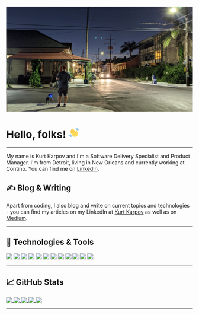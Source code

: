 [![header](images/header-01.jpg)](https://www.kurtkarpov.com/)

# Hello, folks! <img src= images/wave-hello.gif width="30px">
---

My name is Kurt Karpov and I'm a Software Delivery Specialist and Product Manager. I'm from Detroit, living in New Orleans and currently working at Contino. You can find me on [LinkedIn](https://www.linkedin.com/in/kurtkarpov/).

## &#x270d; Blog & Writing

Apart from coding, I also blog and write on current topics and technologies - you can find my articles on my LinkedIn at [Kurt Karpov](https://linkedin.com/in/kurtkarpov/) as well as on [Medium](https://medium.com/@kurtskarpov).

---
## 🔧 Technologies & Tools
![](https://img.shields.io/badge/Tools-Docker-informational?style=flat&logo=docker&logoColor=white&color=2bbc8a)
![](https://img.shields.io/badge/Tools-Hugo-informational?style=flat&logo=hugo&logoColor=white&color=2bbc8a)
![](https://img.shields.io/badge/Skills-Agile-informational?style=flat&logo=agile&logoColor=white&color=2bbc8a)
![](https://img.shields.io/badge/Skills-Scrum-informational?style=flat&logo=agile&logoColor=white&color=2bbc8a)
![](https://img.shields.io/badge/Skills-SAFe-informational?style=flat&logo=agile&logoColor=white&color=2bbc8a)
![](https://img.shields.io/badge/Management-Product-informational?style=flat&logo=product&logoColor=white&color=2bbc8a)
![](https://img.shields.io/badge/Management-Program-informational?style=flat&logo=product&logoColor=white&color=2bbc8a)
![](https://img.shields.io/badge/Management-Project-informational?style=flat&logo=product&logoColor=white&color=2bbc8a)
![](https://img.shields.io/badge/Op_Models-Cloud_Adoption-informational?style=flat&logo=amazon&logoColor=white&color=2bbc8a)
![](https://img.shields.io/badge/Op_Models-SRE-informational?style=flat&logo=google&logoColor=white&color=2bbc8a)
![](https://img.shields.io/badge/Knowledge_Area-Security-informational?style=flat&logo=adblock&logoColor=white&color=2bbc8a)
![](https://img.shields.io/badge/Knowledge_Area-FinOps-informational?style=flat&logo=bitcoin&logoColor=white&color=2bbc8a)

---
## &#x1f4c8; GitHub Stats

<a href="https://github.com/karpovks/karpovks">
  <img align="center" src="https://github-readme-stats.vercel.app/api/top-langs/?username=karpovks&show_icons=true&theme=radical" />
</a>

<a href="https://github.com/karpovks/karpovks">
  <img align="center" src="https://github-readme-stats.vercel.app/api?username=karpovks&show_icons=true&theme=radical" />
</a>

<a href="https://github.com/karpovks/website">
  <img align="center" src="https://github-readme-stats.vercel.app/api/pin/?username=karpovks&repo=website&show_icons=true&theme=radical" />
</a>

<a href="https://github.com/karpovks/my-wave-portal">
  <img align="center" src="https://github-readme-stats.vercel.app/api/pin/?username=karpovks&repo=my-wave-portal&show_icons=true&theme=radical" />
</a>

<a href="https://github.com/karpovks/my-wave-portal">
  <img align="center" src="https://github-readme-stats.vercel.app/api/pin/?username=karpovks&repo=epicnft&show_icons=true&theme=radical" />
</a>

---


<!--
**karpovks/karpovks** is a ✨ _special_ ✨ repository because its `README.md` (this file) appears on your GitHub profile.

Here are some ideas to get you started:

- 🔭 I’m currently working on ...
- 🌱 I’m currently learning ...
- 👯 I’m looking to collaborate on ...
- 🤔 I’m looking for help with ...
- 💬 Ask me about ...
- 📫 How to reach me: ...
- 😄 Pronouns: ...
- ⚡ Fun fact: ...
-->
